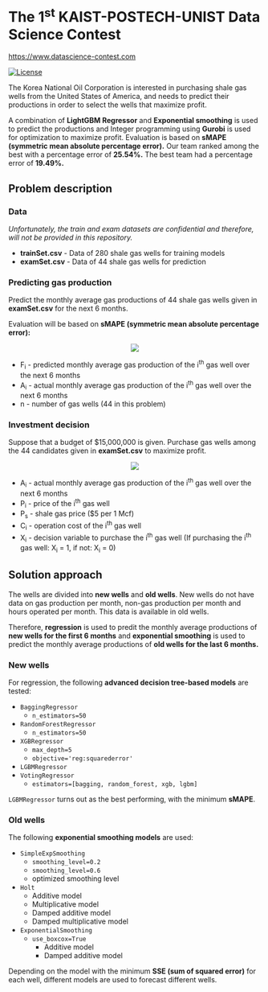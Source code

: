 # The 1<sup>st</sup> KAIST-POSTECH-UNIST Data Science Contest
https://www.datascience-contest.com

<p align="left">
    <a href="https://github.com/georgemuriithi/KAIST-POSTECH-UNIST-data-science-contest/blob/main/LICENSE">
        <img alt="License" src="https://img.shields.io/github/license/georgemuriithi/KAIST-POSTECH-UNIST-data-science-contest.svg?color=blue&cachedrop">
    </a>
</p>

The Korea National Oil Corporation is interested in purchasing shale gas wells from the United States of America, and needs to predict their productions in order to select the wells that maximize profit.

A combination of **LightGBM Regressor** and **Exponential smoothing** is used to predict the productions and Integer programming using **Gurobi** is used for optimization to maximize profit. Evaluation is based on **sMAPE (symmetric mean absolute percentage error).** Our team ranked among the best with a percentage error of **25.54%.** The best team had a percentage error of **19.49%.**

## Problem description
### Data

*Unfortunately, the train and exam datasets are confidential and therefore, will not be provided in this repository.*

- **trainSet.csv** - Data of 280 shale gas wells for training models
- **examSet.csv** - Data of 44 shale gas wells for prediction

### Predicting gas production
Predict the monthly average gas productions of 44 shale gas wells given in **examSet.csv** for the next 6 months.

Evaluation will be based on **sMAPE (symmetric mean absolute percentage error):**

<p align="center">
  <img src="https://user-images.githubusercontent.com/21691211/147583636-ae727003-1b91-4e18-b751-4f19e1324ba8.png">
</p>

- F<sub>i</sub> - predicted monthly average gas production of the i<sup>th</sup> gas well over the next 6 months
- A<sub>i</sub> - actual monthly average gas production of the i<sup>th</sup> gas well over the next 6 months
- n - number of gas wells (44 in this problem)

### Investment decision
Suppose that a budget of $15,000,000 is given. Purchase gas wells among the 44 candidates given in **examSet.csv** to maximize profit.

<p align="center">
  <img src="https://user-images.githubusercontent.com/21691211/147584383-1280418f-ef95-4970-9df6-b0a834f99bcc.png">
</p>

- A<sub>i</sub> - actual monthly average gas production of the i<sup>th</sup> gas well over the next 6 months
- P<sub>i</sub> - price of the i<sup>th</sup> gas well
- P<sub>s</sub> - shale gas price ($5 per 1 Mcf)
- C<sub>i</sub> - operation cost of the i<sup>th</sup> gas well
- X<sub>i</sub> - decision variable to purchase the i<sup>th</sup> gas well (If purchasing the i<sup>th</sup> gas well: X<sub>i</sub> = 1, if not: X<sub>i</sub> = 0)

## Solution approach
The wells are divided into **new wells** and **old wells**. New wells do not have data on gas production per month, non-gas production per month and hours operated per month. This data is available in old wells.

Therefore, **regression** is used to predit the monthly average productions of **new wells for the first 6 months** and **exponential smoothing** is used to predict the monthly average productions of **old wells for the last 6 months.**

### New wells
For regression, the following **advanced decision tree-based models** are tested:

- `BaggingRegressor`
  - `n_estimators=50`
- `RandomForestRegressor`
  - `n_estimators=50`
- `XGBRegressor`
  - `max_depth=5`
  - `objective='reg:squarederror'`
- `LGBMRegressor`
- `VotingRegressor`
  - `estimators=[bagging, random_forest, xgb, lgbm]`

`LGBMRegressor` turns out as the best performing, with the minimum **sMAPE**.

### Old wells
The following **exponential smoothing models** are used:

- `SimpleExpSmoothing`
  - `smoothing_level=0.2`
  - `smoothing_level=0.6`
  - optimized smoothing level
- `Holt`
  - Additive model
  - Multiplicative model
  - Damped additive model
  - Damped multiplicative model
- `ExponentialSmoothing`
  - `use_boxcox=True`
    - Additive model
    - Damped additive model

Depending on the model with the minimum **SSE (sum of squared error)** for each well, different models are used to forecast different wells.
